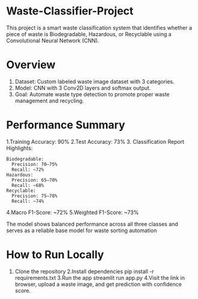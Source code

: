 # Waste-Classifier-Project
This project is a smart waste classification system that identifies whether a piece of waste is Biodegradable, Hazardous, or Recyclable using a Convolutional Neural Network (CNN).

# Overview
1. Dataset: Custom labeled waste image dataset with 3 categories.
2. Model: CNN with 3 Conv2D layers and softmax output.
3. Goal: Automate waste type detection to promote proper waste management and recycling.

# Performance Summary
1.Training Accuracy: 90%
2.Test Accuracy: 73%
3. Classification Report Highlights:

    Biodegradable:
      Precision: 70–75%
      Recall: ~72%
    Hazardous:
      Precision: 65–70%
      Recall: ~68%
    Recyclable:
      Precision: 75–78%
      Recall: ~74%

4.Macro F1-Score: ~72%
5.Weighted F1-Score: ~73%

 The model shows balanced performance across all three classes and serves as a reliable base model for waste sorting automation

 # How to Run Locally
1. Clone the repository
2.Install dependencies
   pip install -r requirements.txt
3.Run the app
  streamlit run app.py
4.Visit the link in browser, upload a waste image, and get prediction with confidence score.

